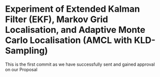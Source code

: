 # Experiment of Extended Kalman Filter (EKF), Markov Grid Localisation, and Adaptive Monte Carlo Localisation (AMCL with KLD-Sampling)
This is the first commit as we have successfully sent and gained approval on our Proposal


